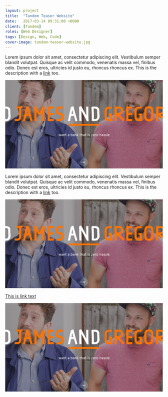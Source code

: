 ```yaml
---
layout: project
title:  "Tandem Teaser Website"
date:   2017-03-14 09:31:00 +0000
client: [Tandem]
roles: [Web Designer]
tags: [Design, Web, Code]
cover-image: tandem-teaser-website.jpg
---
```


Lorem ipsum dolor sit amet, consectetur adipiscing elit. Vestibulum semper blandit volutpat. Quisque ac velit commodo, venenatis massa vel, finibus odio. Donec est eros, ultricies id justo eu, rhoncus rhoncus ex. This is the description with a [link](/link/) too.

<div class="img"><img src="../assets/img/cover/tandem-teaser-website.jpg" alt=""></div>

Lorem ipsum dolor sit amet, consectetur adipiscing elit. Vestibulum semper blandit volutpat. Quisque ac velit commodo, venenatis massa vel, finibus odio. Donec est eros, ultricies id justo eu, rhoncus rhoncus ex. This is the description with a [link](/link/) too.

<div class="img"><img src="../assets/img/cover/tandem-teaser-website.jpg" alt=""></div>

[This is link text](/link/)

![Alt tag](../assets/img/cover/tandem-teaser-website.jpg)